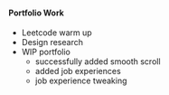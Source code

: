 #### Portfolio Work
* Leetcode warm up
* Design research  
* WIP portfolio
    * successfully added smooth scroll
    * added job experiences
    * job experience tweaking